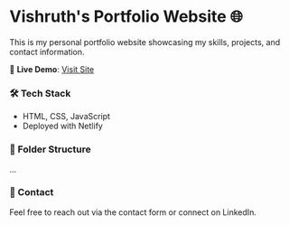 # Vishruth's Portfolio Website 🌐

This is my personal portfolio website showcasing my skills, projects, and contact information.

🚀 **Live Demo**: [Visit Site](https://vishruthpalugula.netlify.app/)

### 🛠️ Tech Stack
- HTML, CSS, JavaScript
- Deployed with Netlify

### 📁 Folder Structure
...

### 📩 Contact
Feel free to reach out via the contact form or connect on LinkedIn.
